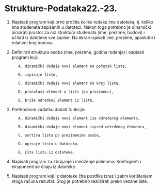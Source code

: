 # Strukture-Podataka22.-23.

1. Napisati program koji prvo pročita koliko redaka ima datoteka, tj. koliko ima studenata
zapisanih u datoteci. Nakon toga potrebno je dinamički alocirati prostor za niz struktura
studenata (ime, prezime, bodovi) i učitati iz datoteke sve zapise. Na ekran ispisati ime,
prezime, apsolutni i relativni broj bodova.

2. Definirati strukturu osoba (ime, prezime, godina rođenja) i napisati program koji:

          A. dinamički dodaje novi element na početak liste,

          B. ispisuje listu,
   
          C. dinamički dodaje novi element na kraj liste,

          D. pronalazi element u listi (po prezimenu),

          E. briše određeni element iz liste,
  
	
3. Prethodnom zadatku dodati funkcije:

          A. dinamički dodaje novi element iza određenog elementa,

          B. dinamički dodaje novi element ispred određenog elementa,

          C. sortira listu po prezimenima osoba,

          D. upisuje listu u datoteku,

          E. čita listu iz datoteke.
4. Napisati program za zbrajanje i množenje polinoma. Koeficijenti i eksponenti se čitaju iz datoteke.

5. Napisati program koji iz datoteke čita postfiks izraz i zatim korištenjem stoga računa
rezultat. Stog je potrebno realizirati preko vezane liste.
